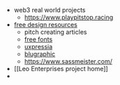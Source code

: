 - web3 real world projects
	- https://www.playpitstop.racing
- [free design resources](https://www.youtube.com/watch?v=OiJOJ4FXhy8&list=PLXYyE43vBNhn2BSvIDYiLjFDKKmBat5Jd&index=1)
	- pitch creating articles
	- [free fonts](https://www.youtube.com/redirect?event=video_description&redir_token=QUFFLUhqbGtiRnVFcEctZUVrM0RJVmgxYmJYUUIyTk5OQXxBQ3Jtc0tuT2hfcHAwc2kyZTVXMVZaV3ZWOC1zWmhuNkd1YmNRM2tKZ2s4aVBZSHE0cl91a0YtTmRYdlB5Qy1UcWpQR2JLZk9mQXBQWkZKWThRSl9rZXJqMUpPYUQ1MVE3MG1lN2ppNTA4bEV6ZEhkR1hJSzltVQ&q=http%3A%2F%2Fvelvetyne.fr%2F&v=OiJOJ4FXhy8)
	- [uxpressia](https://www.youtube.com/redirect?event=video_description&redir_token=QUFFLUhqbHNTRTVkRWsycmtJMGlUSDhyT3cxVlR2cVA5d3xBQ3Jtc0tsRDJaQzZnUE9DbE1STEFQc1FPYjFfMUVhSWpNd2xXcVBzM1Ftb1RSVDVKNTc5YTlNUDFBakIwSU03QVMtV1dEaVlWUnpIVFJsZnYzNnpCRHFLVXVDOUQ1SHR6TU02MUlsNHo0Z3cwUzlQZnpyUjNSRQ&q=https%3A%2F%2Fuxpressia.com%2F&v=OiJOJ4FXhy8)
	- [blugraphic](https://www.youtube.com/redirect?event=video_description&redir_token=QUFFLUhqay1qVHpWTEhrSVBMUkplODN3TjFOVHVNSnUtd3xBQ3Jtc0tscTl0OThwMUNQYWtGbDBqMTU3N3NhS3diaDlWQ052STIzRHNxRXF6WUw0RkpVbjlyX2xqb21aaEN5UzlTa3hGZ3ZTSEZhZnNiN1hCMWxNeHFRQi1UR3FSZWhXTDNKaDZvZk1FdmVnREpnM0lHUXVLYw&q=https%3A%2F%2Fwww.blugraphic.com%2F&v=OiJOJ4FXhy8)
	- https://www.sassmeister.com/
- [[Leo Enterprises project home]]
-